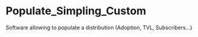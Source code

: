 # Populate_Simpling_Custom
Software allowing to populate a distribution (Adoption, TVL, Subscribers...)
